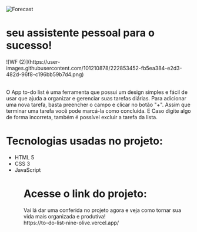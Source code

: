 ![Forecast](https://user-images.githubusercontent.com/101210878/222850966-a8c01419-57c4-467f-b032-4a4b3ce977f9.png)

<h1>seu assistente pessoal para o sucesso!</h1>
![WF (2)](https://user-images.githubusercontent.com/101210878/222853452-fb5ea384-e2d3-482d-96f8-c196bb59b7d4.png)
<br><br>

<p> 
O App to-do list é uma ferramenta que possui um design simples e fácil de usar que ajuda a organizar e gerenciar suas tarefas diárias.
Para adicionar uma nova tarefa, basta preencher o campo e clicar no botão "+".
Assim que terminar uma tarefa você pode marcá-la como concluída.
E Caso digite algo de forma incorreta, também é possível excluir a tarefa da lista.
</p>


<h1>Tecnologias usadas no projeto: </h1>
<ul>
  <li>HTML 5</li>
  <li>CSS 3 </li>
  <li>JavaScript</li>
<ul>

<h1> Acesse o link do projeto: </h1>
Vai lá dar uma conferida no projeto agora e veja como tornar sua vida mais organizada e produtiva! <br>
https://to-do-list-nine-olive.vercel.app/
